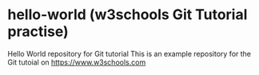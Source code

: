 # hello-world (w3schools Git Tutorial practise)
Hello World repository for Git tutorial
This is an example repository for the Git tutoial on https://www.w3schools.com

